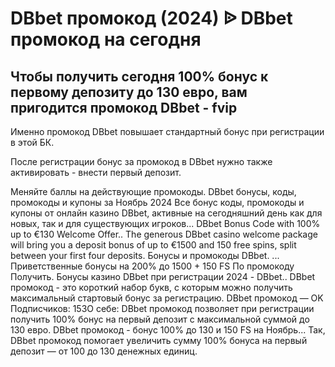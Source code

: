 # DBbet промокод (2024) ᐉ DBbet промокод на сегодня


## Чтобы получить сегодня 100% бонус к первому депозиту до 130 евро, вам пригодится промокод DBbet - fvip

Именно промокод DBbet повышает стандартный бонус при регистрации в этой БК. 

После регистрации бонус за промокод в DBbet нужно также активировать - внести первый депозит.


Меняйте баллы на действующие промокоды.
DBbet бонусы, коды, промокоды и купоны за Ноябрь 2024 Все бонус коды, промокоды и купоны от онлайн казино DBbet, активные на сегодняшний день как для новых, так и для существующих игроков...
DBbet Bonus Code with 100% up to €130 Welcome Offer.. The generous DBbet casino welcome package will bring you a deposit bonus of up to €1500 and 150 free spins, split between your first four deposits.
Бонусы и промокоды DBbet. ... Приветственные бонусы на 200% до 1500 + 150 FS По промокоду Получить. Бонусы казино DBbet при регистрации 2024 - DBbet.. DBbet промокод - это короткий набор букв, с которым можно получить максимальный стартовый бонус за регистрацию. DBbet промокод — OK Подписчиков: 153О себе: DBbet промокод позволяет при регистрации получить 100% бонус на первый депозит с максимальной суммой до 130 евро.
DBbet промокод - бонус 100% до 130 и 150 FS на Ноябрь... Так, DBbet промокод помогает увеличить сумму 100% бонуса на первый депозит — от 100 до 130 денежных единиц.

